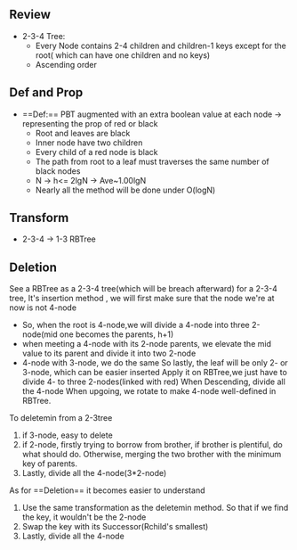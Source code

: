 ## Review
- 2-3-4 Tree:
  - Every Node contains 2-4 children and children-1 keys except for the root( which can have one children and no  keys)
  - Ascending order

## Def and Prop
- ==Def:== PBT augmented with an extra boolean value at each node -> representing the prop of red or black
  - Root and leaves are black
  - Inner node have two children
  - Every child of a red node is black
  - The path from root to a leaf must traverses the same number of black nodes
  - N -> h<= 2lgN -> Ave~1.00lgN
  - Nearly all the method will be done under O(logN)

## Transform
- 2-3-4 -> 1-3 RBTree


## Deletion

See a RBTree as a 2-3-4 tree(which will be breach afterward)
for a 2-3-4 tree, It's insertion method , we will first make sure that the node we're at now is not 4-node
- So, when the root is 4-node,we will divide a 4-node into three 2-node(mid one becomes the parents, h+1) 
- when meeting a 4-node with its 2-node parents, we elevate the mid value to its parent and divide it into two 2-node
- 4-node with 3-node, we do the same
So lastly, the leaf will be only 2- or 3-node, which can be easier inserted
Apply it on RBTree,we just have to divide 4- to three 2-nodes(linked with red) When Descending, divide all the 4-node
When upgoing, we rotate to make 4-node well-defined in RBTree.

To deletemin from a 2-3tree
1. if 3-node, easy to delete
2. if 2-node, firstly trying to borrow from brother, if brother is plentiful, do what should do.
  Otherwise, merging the two brother with the minimum key of parents.
3. Lastly, divide all the 4-node(3*2-node)

As for ==Deletion==
it becomes easier to understand
1. Use the same transformation as the deletemin method. So that if we find the key, it wouldn't be the 2-node
2. Swap the key with its Successor(Rchild's smallest)
3. Lastly, divide all the 4-node
